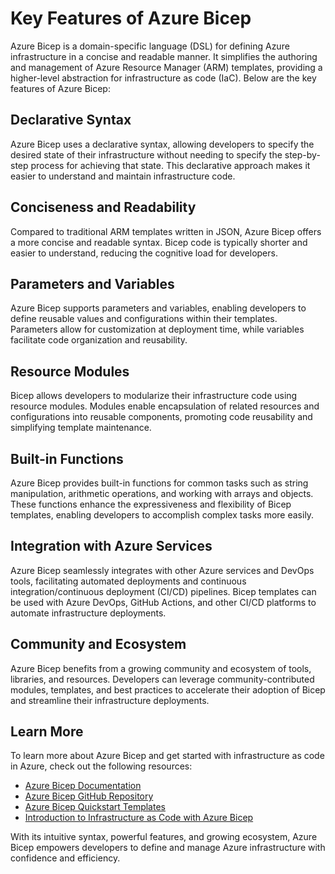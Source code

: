 # Key Features of Azure Bicep

Azure Bicep is a domain-specific language (DSL) for defining Azure infrastructure in a concise and readable manner. It simplifies the authoring and management of Azure Resource Manager (ARM) templates, providing a higher-level abstraction for infrastructure as code (IaC). Below are the key features of Azure Bicep:

## Declarative Syntax

Azure Bicep uses a declarative syntax, allowing developers to specify the desired state of their infrastructure without needing to specify the step-by-step process for achieving that state. This declarative approach makes it easier to understand and maintain infrastructure code.

## Conciseness and Readability

Compared to traditional ARM templates written in JSON, Azure Bicep offers a more concise and readable syntax. Bicep code is typically shorter and easier to understand, reducing the cognitive load for developers.

## Parameters and Variables

Azure Bicep supports parameters and variables, enabling developers to define reusable values and configurations within their templates. Parameters allow for customization at deployment time, while variables facilitate code organization and reusability.

## Resource Modules

Bicep allows developers to modularize their infrastructure code using resource modules. Modules enable encapsulation of related resources and configurations into reusable components, promoting code reusability and simplifying template maintenance.

## Built-in Functions

Azure Bicep provides built-in functions for common tasks such as string manipulation, arithmetic operations, and working with arrays and objects. These functions enhance the expressiveness and flexibility of Bicep templates, enabling developers to accomplish complex tasks more easily.

## Integration with Azure Services

Azure Bicep seamlessly integrates with other Azure services and DevOps tools, facilitating automated deployments and continuous integration/continuous deployment (CI/CD) pipelines. Bicep templates can be used with Azure DevOps, GitHub Actions, and other CI/CD platforms to automate infrastructure deployments.

## Community and Ecosystem

Azure Bicep benefits from a growing community and ecosystem of tools, libraries, and resources. Developers can leverage community-contributed modules, templates, and best practices to accelerate their adoption of Bicep and streamline their infrastructure deployments.

## Learn More

To learn more about Azure Bicep and get started with infrastructure as code in Azure, check out the following resources:

- [Azure Bicep Documentation](https://docs.microsoft.com/en-us/azure/azure-resource-manager/bicep/)
- [Azure Bicep GitHub Repository](https://github.com/Azure/bicep)
- [Azure Bicep Quickstart Templates](https://github.com/Azure/bicep/tree/main/docs/examples)
- [Introduction to Infrastructure as Code with Azure Bicep](https://learn.microsoft.com/en-us/azure/developer/bicep/what-is-bicep)

With its intuitive syntax, powerful features, and growing ecosystem, Azure Bicep empowers developers to define and manage Azure infrastructure with confidence and efficiency.
